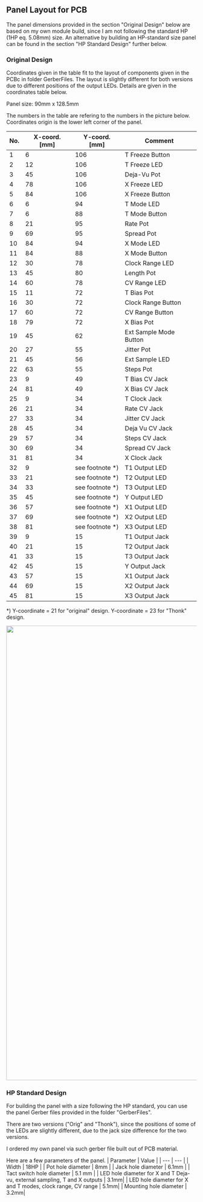 ## Panel Layout for PCB

The panel dimensions provided in the section "Original Design" below are based on my own module build, since I am not following the standard HP (1HP eq. 5.08mm) size. An alternative by building an HP-standard size panel can be found in the section "HP Standard Design" further below.

### Original Design
Coordinates given in the table fit to the layout of components given in the PCBc in folder GerberFiles.
The layout is slightly different for both versions due to different positions of the output LEDs. Details are given in the coordinates table below.

Panel size: 90mm x 128.5mm

The numbers in the table are refering to the numbers in the picture below.
Coordinates origin is the lower left corner of the panel.


| No. | X-coord. [mm] | Y-coord. [mm] | Comment |
| --- | --- | --- | --- |
| 1 | 6 | 106 | T Freeze Button |
| 2 | 12 | 106 | T Freeze LED |
| 3 | 45 | 106 | Deja-Vu Pot |
| 4 | 78 | 106 | X Freeze LED |
| 5 | 84 | 106 | X Freeze Button |
| 6 | 6 | 94 | T Mode LED |
| 7 | 6 | 88 | T Mode Button |
| 8 | 21 | 95 | Rate Pot |
| 9 | 69 | 95 | Spread Pot |
| 10 | 84| 94 | X Mode LED |
| 11 | 84 | 88 | X Mode Button |
| 12 | 30 | 78 | Clock Range LED |
| 13 | 45 | 80 | Length Pot |
| 14 | 60 | 78 | CV Range LED |
| 15 | 11 | 72 | T Bias Pot |
| 16 | 30 | 72 | Clock Range Button |
| 17 | 60 | 72 | CV Range Button |
| 18 | 79 | 72 | X Bias Pot |
| 19 | 45 | 62 | Ext Sample Mode Button |
| 20 | 27 | 55 | Jitter Pot |
| 21 | 45 | 56 | Ext Sample LED |
| 22 | 63 | 55 | Steps Pot |
| 23 | 9 | 49 | T Bias CV Jack |
| 24 | 81 | 49 | X Bias CV Jack |
| 25 | 9 | 34 | T Clock Jack |
| 26 | 21 | 34 | Rate CV Jack |
| 27 | 33 | 34 | Jitter CV Jack |
| 28 | 45 | 34 | Deja Vu CV Jack |
| 29 | 57 | 34 | Steps CV Jack |
| 30 | 69 | 34 | Spread CV Jack |
| 31 | 81 | 34 | X Clock Jack |
| 32 | 9 | see footnote *) | T1 Output LED |
| 33 | 21 | see footnote *) | T2 Output LED |
| 34 | 33 | see footnote *) | T3 Output LED |
| 35 | 45 | see footnote *) | Y Output LED |
| 36 | 57 | see footnote *) | X1 Output LED |
| 37 | 69 | see footnote *) | X2 Output LED |
| 38 | 81 | see footnote *) | X3 Output LED |
| 39 | 9 | 15 | T1 Output Jack |
| 40 | 21 | 15 | T2 Output Jack |
| 41 | 33 | 15 | T3 Output Jack |
| 42 | 45 | 15 | Y Output Jack |
| 43 | 57 | 15 | X1 Output Jack |
| 44 | 69 | 15 | X2 Output Jack |
| 45 | 81 | 15 | X3 Output Jack |

*) Y-coordinate = 21 for "original" design. Y-coordinate = 23 for "Thonk" design.

<img height="1200" src="https://github.com/TOILmodular/MARBLES/assets/97026614/c77d0bc2-0eea-48b1-85d0-ef07512f84f9">

### HP Standard Design
For building the panel with a size following the HP standard, you can use the panel Gerber files provided in the folder "GerberFiles".

There are two versions ("Orig" and "Thonk"), since the positions of some of the LEDs are slightly different, due to the jack size difference for the two versions.

I ordered my own panel via such gerber file built out of PCB material.

Here are a few parameters of the panel.
| Parameter | Value |
| --- | --- |
| Width | 18HP |
| Pot hole diameter | 8mm |
| Jack hole diameter | 6.1mm |
| Tact switch hole diameter | 5.1 mm |
| LED hole diameter for X and T Deja-vu, external sampling, T and X outputs | 3.1mm|
| LED hole diameter for X and T modes, clock range, CV range | 5.1mm|
| Mounting hole diameter | 3.2mm|
